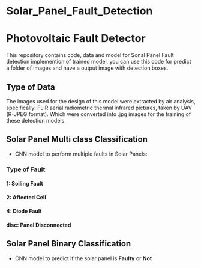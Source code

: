 # Solar_Panel_Fault_Detection
# Photovoltaic Fault Detector


This repository contains code, data and model for Sonal Panel Fault detection implemention of trained model, you can use this code for predict a folder of images and have a output image with detection boxes.

## Type of Data
The images used for the design of this model were extracted by air analysis, specifically: FLIR aerial radiometric thermal infrared pictures, taken by UAV (R-JPEG format). Which were converted into .jpg images for the training of these detection models



## Solar Panel Multi class Classification
- CNN model to perform multiple faults in Solar Panels:  
### Type of Fault
#### 1: Soiling Fault
#### 2: Affected Cell 
#### 4: Diode Fault
#### disc: Panel Disconnected


## Solar Panel Binary Classification
- CNN model to predict if the solar panel is **Faulty** or **Not**